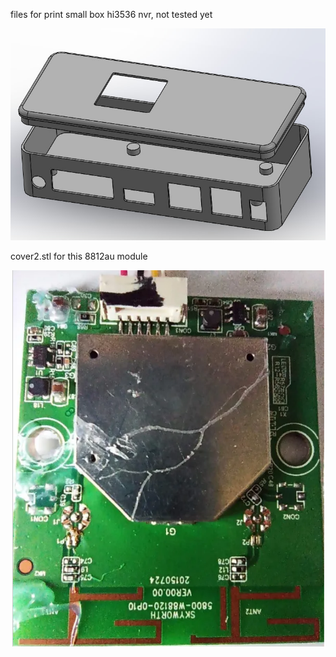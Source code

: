 files for print small box hi3536 nvr, not tested yet

![img](IMG_20231024_223223_112.jpg)

cover2.stl for this 8812au module

![img](Screenshot_2.png)
